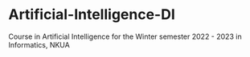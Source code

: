 # Artificial-Intelligence-DI
Course in Artificial Intelligence for the Winter semester 2022 - 2023 in Informatics, NKUA
